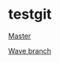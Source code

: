 # testgit


<a href="https://github.com/vamagithub/testgit/tree/master">Master </a>



<a href="https://github.com/vamagithub/testgit/tree/wave">Wave branch</a>
